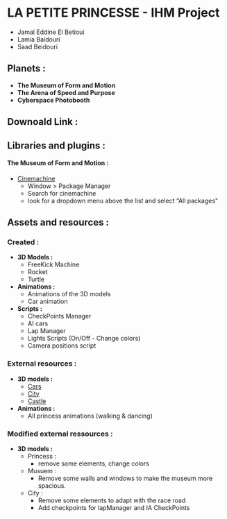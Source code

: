 # LA PETITE PRINCESSE - IHM Project

* Jamal Eddine El Betioui
* Lamia Baidouri
* Saad Beidouri

## Planets : 
* **The Museum of Form and Motion**
* **The Arena of Speed and Purpose**
* **Cyberspace Photobooth** 

## Downoald Link : 

## Libraries and plugins : 
#### The Museum of Form and Motion : 
* [Cinemachine](https://unity.com/unity/features/editor/art-and-design/cinemachine) 
    * Window > Package Manager
    * Search for cinemachine
    * look for a dropdown menu above the list and select “All packages"


## Assets and resources : 
### Created : 
* **3D Models :** 
    * FreeKick Machine
    * Rocket  
    * Turtle 
* **Animations :**
    * Animations of the 3D models
    * Car animation
* **Scripts :**
    * CheckPoints Manager
    * AI cars  
    * Lap Manager 
    * Lights Scripts (On/Off - Change colors) 
    * Camera positions script 
### External resources : 
* **3D models :**
    * [Cars](https://assetstore.unity.com/packages/3d/vehicles/land/arcade-free-racing-car-161085) 
    * [City ](https://assetstore.unity.com/packages/3d/environments/urban/city-package-107224)
    * [Castle](https://skfb.ly/BKKG)
* **Animations :**
    * All princess animations (walking & dancing)
### Modified external ressources : 
* **3D models :**
    * Princess : 
        * remove some elements, change colors
    * Musuem : 
        * Remove some walls and windows to make the museum more spacious.
     * City : 
        * Remove some elements to adapt with the race road
        * Add checkpoints for lapManager and IA CheckPoints
